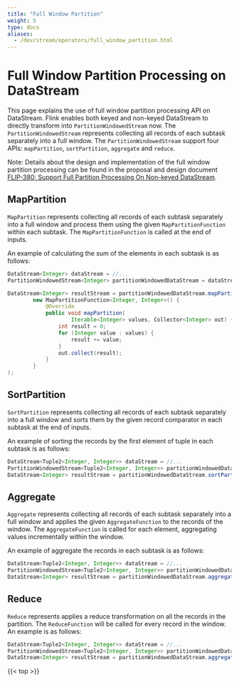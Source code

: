 ```yaml
---
title: "Full Window Partition"
weight: 5
type: docs
aliases:
  - /dev/stream/operators/full_window_partition.html
---
```

<!--
Licensed to the Apache Software Foundation (ASF) under one
or more contributor license agreements.  See the NOTICE file
distributed with this work for additional information
regarding copyright ownership.  The ASF licenses this file
to you under the Apache License, Version 2.0 (the
"License"); you may not use this file except in compliance
with the License.  You may obtain a copy of the License at

  http://www.apache.org/licenses/LICENSE-2.0

Unless required by applicable law or agreed to in writing,
software distributed under the License is distributed on an
"AS IS" BASIS, WITHOUT WARRANTIES OR CONDITIONS OF ANY
KIND, either express or implied.  See the License for the
specific language governing permissions and limitations
under the License.
-->

# Full Window Partition Processing on DataStream

This page explains the use of full window partition processing API on DataStream.
Flink enables both keyed and non-keyed DataStream to directly transform into 
`PartitionWindowedStream` now. 
The `PartitionWindowedStream` represents collecting all records of each subtask separately 
into a full window.
The `PartitionWindowedStream` support four APIs: `mapPartition`, `sortPartition`, `aggregate`
and `reduce`.

Note: Details about the design and implementation of the full window partition processing can be
found in the proposal and design document
[FLIP-380: Support Full Partition Processing On Non-keyed DataStream](https://cwiki.apache.org/confluence/display/FLINK/FLIP-380%3A+Support+Full+Partition+Processing+On+Non-keyed+DataStream).

## MapPartition

`MapPartition` represents collecting all records of each subtask separately into a full window 
and process them using the given `MapPartitionFunction` within each subtask. The
`MapPartitionFunction` is called at the end of inputs.

An example of calculating the sum of the elements in each subtask is as follows:

```java
DataStream<Integer> dataStream = //...
PartitionWindowedStream<Integer> partitionWindowedDataStream = dataStream.fullWindowPartition();

DataStream<Integer> resultStream = partitionWindowedDataStream.mapPartition(
        new MapPartitionFunction<Integer, Integer>() {
            @Override
            public void mapPartition(
                    Iterable<Integer> values, Collector<Integer> out) {
                int result = 0;
                for (Integer value : values) {
                    result += value;
                }
                out.collect(result);
            }
        }
);
```

## SortPartition
`SortPartition` represents collecting all records of each subtask separately into a full window 
and sorts them by the given record comparator in each subtask at the end of inputs.

An example of sorting the records by the first element of tuple in each subtask is as follows:

```java
DataStream<Tuple2<Integer, Integer>> dataStream = //...
PartitionWindowedStream<Tuple2<Integer, Integer>> partitionWindowedDataStream = dataStream.fullWindowPartition();
DataStream<Integer> resultStream = partitionWindowedDataStream.sortPartition(0, Order.ASCENDING);
```

## Aggregate
`Aggregate` represents collecting all records of each subtask separately into a full window and 
applies the given `AggregateFunction` to the records of the window. The `AggregateFunction`
is called for each element, aggregating values incrementally within the window.

An example of aggregate the records in each subtask is as follows:

```java
DataStream<Tuple2<Integer, Integer>> dataStream = //...
PartitionWindowedStream<Tuple2<Integer, Integer>> partitionWindowedDataStream = dataStream.fullWindowPartition();
DataStream<Integer> resultStream = partitionWindowedDataStream.aggregate(new AggregateFunction<>{...});
```

## Reduce
`Reduce` represents applies a reduce transformation on all the records in the partition. 
The `ReduceFunction` will be called for every record in the window.
An example is as follows:

```java
DataStream<Tuple2<Integer, Integer>> dataStream = //...
PartitionWindowedStream<Tuple2<Integer, Integer>> partitionWindowedDataStream = dataStream.fullWindowPartition();
DataStream<Integer> resultStream = partitionWindowedDataStream.aggregate(new ReduceFunction<>{...});
```

{{< top >}}

